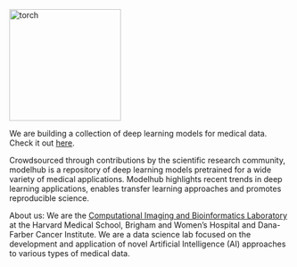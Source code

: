 <img width="200" alt="torch" src="https://github.com/ahmedhosny/modelhub/blob/master/docs/img/modelhub.png?raw=true">

We are building a collection of deep learning models for medical data. Check it out [here](http://www.modelhub.ai).

Crowdsourced through contributions by the scientific research community, modelhub is a repository of deep learning models pretrained for a wide variety of medical applications. Modelhub highlights recent trends in deep learning applications, enables transfer learning approaches and promotes reproducible science.

About us: We are the [Computational Imaging and Bioinformatics Laboratory](http://www.cibl-harvard.org/) at the Harvard Medical School, Brigham and Women’s Hospital and Dana-Farber Cancer Institute. We are a data science lab focused on the development and application of novel Artificial Intelligence (AI) approaches to various types of medical data.
